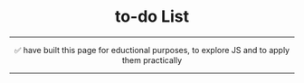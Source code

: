 <div align = "center">
  <h1>to-do List</h1>
  
---

✅ have built this page for eductional purposes, to explore JS and to apply them practically
</div>

---
